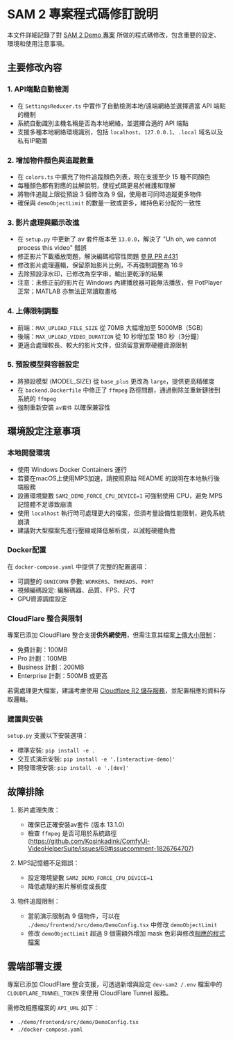 # SAM 2 專案程式碼修訂說明

本文件詳細記錄了對 [SAM 2 Demo 專案](./demo/) 所做的程式碼修改，包含重要的設定、環境和使用注意事項。

## 主要修改內容

### 1. API端點自動檢測

- 在 `SettingsReducer.ts` 中實作了自動檢測本地/遠端網絡並選擇適當 API 端點的機制
- 系統自動識別主機名稱是否為本地網絡，並選擇合適的 API 端點
- 支援多種本地網絡環境識別，包括 `localhost`、`127.0.0.1`、`.local` 域名以及私有IP範圍

### 2. 增加物件顏色與追蹤數量

- 在 `colors.ts` 中擴充了物件追蹤顏色列表，現在支援至少 15 種不同顏色
- 每種顏色都有對應的註解說明，使程式碼更易於維護和理解
- 將物件追蹤上限從預設 3 個修改為 9 個，使用者可同時追蹤更多物件
- 確保與 `demoObjectLimit` 的數量一致或更多，維持色彩分配的一致性

### 3. 影片處理與顯示改進

- 在 `setup.py` 中更新了 av 套件版本至 `13.0.0`，解決了 "Uh oh, we cannot process this video" 錯誤
- 修正影片下載播放問題，解決編碼相容性問題 [參見 PR #431](https://github.com/facebookresearch/sam2/pull/431#issue-2627021246)
- 修改影片處理邏輯，保留原始影片比例，不再強制調整為 16:9
- 去除預設浮水印，已修改為空字串，輸出更乾淨的結果
- 注意：未修正前的影片在 Windows 內建播放器可能無法播放，但 PotPlayer 正常；MATLAB 亦無法正常讀取畫格

### 4. 上傳限制調整

- 前端：`MAX_UPLOAD_FILE_SIZE` 從 70MB 大幅增加至 5000MB（5GB）
- 後端：`MAX_UPLOAD_VIDEO_DURATION` 從 10 秒增加至 180 秒（3分鐘）
- 更適合處理較長、較大的影片文件，但須留意實際硬體資源限制

### 5. 預設模型與容器設定

- 將預設模型 (MODEL_SIZE) 從 `base_plus` 更改為 `large`，提供更高精確度
- 在 `backend.Dockerfile` 中修正了 `ffmpeg` 路徑問題，通過刪除並重新鏈接到系統的 `ffmpeg`
- 強制重新安裝 `av套件` 以確保兼容性

## 環境設定注意事項

### 本地開發環境

- 使用 Windows Docker Containers 運行
- 若要在macOS上使用MPS加速，請按照原始 README 的說明在本地執行後端服務
- 設置環境變數 `SAM2_DEMO_FORCE_CPU_DEVICE=1` 可強制使用 CPU，避免 MPS 記憶體不足導致崩潰
- 使用 `localhost` 執行時可處理更大的檔案，但須考量設備性能限制，避免系統崩潰
- 建議對大型檔案先進行壓縮或降低解析度，以減輕硬體負擔

### Docker配置

在 `docker-compose.yaml` 中提供了完整的配置選項：

- 可調整的 `GUNICORN` 參數: `WORKERS`、`THREADS`、`PORT`
- 視頻編碼設定: 編解碼器、品質、FPS、尺寸
- GPU資源調度設定

### CloudFlare 整合與限制

專案已添加 CloudFlare 整合支援**供外網使用**，但需注意其檔案[上傳大小限制](https://developers.cloudflare.com/cache/concepts/default-cache-behavior/#upload-limits)：
- 免費計劃：100MB
- Pro 計劃：100MB
- Business 計劃：200MB
- Enterprise 計劃：500MB 或更高

若需處理更大檔案，建議考慮使用 [Cloudflare R2 儲存服務](https://developers.cloudflare.com/r2/)，並配置相應的資料存取邏輯。

### 建置與安裝

`setup.py` 支援以下安裝選項：

- 標準安裝: `pip install -e .`
- 交互式演示安裝: `pip install -e '.[interactive-demo]'`
- 開發環境安裝: `pip install -e '.[dev]'`

## 故障排除

1. 影片處理失敗：
   - 確保已正確安裝av套件 (版本 13.1.0)
   - 檢查 `ffmpeg` 是否可用於系統路徑 (https://github.com/Kosinkadink/ComfyUI-VideoHelperSuite/issues/69#issuecomment-1826764707)

2. MPS記憶體不足錯誤：
   - 設定環境變數 `SAM2_DEMO_FORCE_CPU_DEVICE=1`
   - 降低處理的影片解析度或長度

3. 物件追蹤限制：
   - 當前演示限制為 9 個物件，可以在 `./demo/frontend/src/demo/DemoConfig.tsx` 中修改 `demoObjectLimit`
   - 修改 `demoObjectLimit` 超過 9 個需額外增加 mask 色彩與修改[相應的程式檔案](./demo/frontend/src/common/components/video/effects)

## 雲端部署支援

專案已添加 CloudFlare 整合支援，可透過新增與設定 `dev-sam2
/.env` 檔案中的 `CLOUDFLARE_TUNNEL_TOKEN` 來使用 CloudFlare Tunnel 服務。

需修改相應檔案的 `API_URL` 如下：
- `./demo/frontend/src/demo/DemoConfig.tsx`
- `./docker-compose.yaml`


